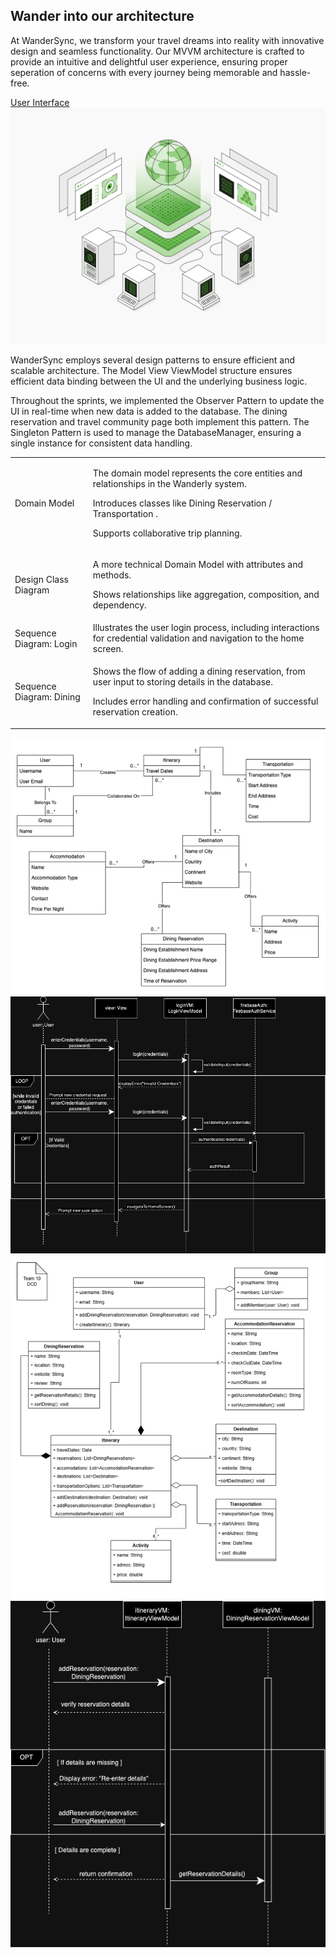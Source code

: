 <!DOCTYPE html>
<html lang="en">
<head>
    <meta charset="UTF-8">
    <meta name="viewport" content="width=device-width, initial-scale=1.0">
    <title>Design & Architecture</title>
    <link rel="stylesheet" href="styles.css">
</head>
<body>
    <section class="container">
        <h2>Wander into our architecture</h2>
        <p>At WanderSync, we transform your travel dreams into reality with innovative design and seamless functionality. Our MVVM architecture is crafted to provide an intuitive and delightful user experience, ensuring proper seperation of concerns with every journey being memorable and hassle-free.</p>
    </section>
    <section class="container b-padding">
        <a href="ui.md">
            User Interface
        </a>
    </section>
    <section>
        <img src="assets/code.png" class="b-padding">
    <section>
    <section class="container">
        <div>
            <p class="start">WanderSync employs several design patterns to ensure efficient and scalable architecture. The Model View ViewModel structure ensures efficient data binding between the UI and the underlying business logic.</p>
            <p class="start">Throughout the sprints, we implemented the Observer Pattern to update the UI in real-time when new data is added to the database. The dining reservation and travel community page both implement this pattern. The Singleton Pattern is used to manage the DatabaseManager, ensuring a single instance for consistent data handling.</p>
        </div>
    </section>
    <section class="container">
        <table class="tab">
            <tr class="top-border">
            <td class="t-padding">
                    Domain Model
                </td>
                <td class="td-padding">
                    <p>
                        The domain model represents the core entities and relationships in the Wanderly system.
                    </p>
                    <p>
                        Introduces classes like Dining Reservation / Transportation . 
                    </p>
                    <p>
                        Supports collaborative trip planning.
                    </p>
                </td>
            </tr>
            <tr class="top-border">
                <td class="t-padding">
                    Design Class Diagram
                </td>
                <td class="td-padding">
                    <p>
                        A more technical Domain Model with attributes and methods.
                    </p>
                    <p>
                        Shows relationships like aggregation, composition, and dependency.
                    </p>
                </td>
            </tr>
            <tr class="top-border">
                <td class="t-padding">
                    Sequence Diagram: Login
                </td>
                <td class="td-padding">
                    Illustrates the user login process, including interactions for credential validation and navigation to the home screen.
                </td>
            </tr>
            <tr class="top-border">
                <td class="t-padding">
                    Sequence Diagram: Dining
                </td>
                <td class="td-padding">
                    <p>
                        Shows the flow of adding a dining reservation, from user input to storing details in the database.
                    </p>
                    <p>
                        Includes error handling and confirmation of successful reservation creation.
                    </p>
                </td>
            </tr>
        </table>
    </section>
    <section class="container">
        <div class="bento-grid">
            <img src="assets/domainmodelv2.png" alt="Domain Model V2">
            <img src="assets/sdLogin.png" alt="SD Login">
            <img src="assets/dcd.png" alt="DCD">
            <img src="assets/diningresSD.png" alt="SD Add Dining Reservation">
        </div>
   </section>
</body>
</html>